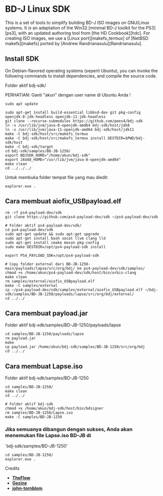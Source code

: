 # BD-J Linux SDK
This is a set of tools to simplify building BD-J ISO images on GNU/Linux systems.
It is an adaptation of the Win32 [minimal BD-J toolkit for the PS3][ps3],
with an updated authoring tool from [the HD Cookbook][hdc]. For creating ISO
images, we use a [Linux port][makefs_termux] of [NetBSD makefs][makefs] ported
by [Andrew Randrianasulu][Randrianasulu].

## Install SDK
On Debian-flavored operating systems (seperti Ubuntu), you can invoke the following commands to
install dependencies, and compile the source code.

Folder aktif bdj-sdk/

PERHATIAN: Ganti "akun" dengan user name di Ubuntu Anda !

```console
sudo apt update

sudo apt-get install build-essential libbsd-dev git pkg-config openjdk-8-jdk-headless openjdk-11-jdk-headless
git clone --recurse-submodules https://github.com/pees4/bdj-sdk
ln -s /usr/lib/jvm/java-8-openjdk-amd64 bdj-sdk/host/jdk8
ln -s /usr/lib/jvm/java-11-openjdk-amd64 bdj-sdk/host/jdk11
make -C bdj-sdk/host/src/makefs_termux
make -C bdj-sdk/host/src/makefs_termux install DESTDIR=$PWD/bdj-sdk/host
make -C bdj-sdk/target
cd bdj-sdk/samples/BD-JB-1250/
export BDJSDK_HOME="/home/akun/bdj-sdk"
export JAVA8_HOME="/usr/lib/jvm/java-8-openjdk-amd64"
make clean
cd ../../../

```

Untuk membuka folder tempat file yang mau diedit:
```console
explorer.exe .

```

## Cara membuat aiofix_USBpayload.elf
```console
rm -rf ps4-payload-dev/sdk
git clone https://github.com/ps4-payload-dev/sdk ~/ps4-payload-dev/sdk

# Folder aktif ps4-payload-dev/sdk/
cd ps4-payload-dev/sdk
sudo apt-get update && sudo apt-get upgrade
sudo apt-get install bash socat llvm clang lld
sudo apt-get install cmake meson pkg-config
sudo make DESTDIR=/opt/ps4-payload-sdk install

export PS4_PAYLOAD_SDK=/opt/ps4-payload-sdk

# Copy folder external dari BD-JB-1250-main/payloads/lapse/src/org/bdj/ ke ps4-payload-dev/sdk/samples/
chmod +x /home/akun/ps4-payload-dev/sdk/host/bin/orbis-clang
make clean
rm samples/external/aiofix_USBpayload.elf
make -C samples/external
cp ~/ps4-payload-dev/sdk/samples/external/aiofix_USBpayload.elf ~/bdj-sdk/samples/BD-JB-1250/payloads/lapse/src/org/bdj/external/
cd ../../

```

## Cara membuat payload.jar
Folder aktif bdj-sdk/samples/BD-JB-1250/payloads/lapse
```console
cd samples/BD-JB-1250/payloads/lapse
rm payload.jar
make
cp payload.jar /home/akun/bdj-sdk/samples/BD-JB-1250/src/org/bdj
cd ../../

```

## Cara membuat Lapse.iso
Folder aktif bdj-sdk/samples/BD-JB-1250
```console
cd samples/BD-JB-1250/
make clean
cd ../../

# Folder aktif bdj-sdk
chmod +x /home/akun/bdj-sdk/host/bin/bdsigner
rm samples/BD-JB-1250/Lapse.iso
make -C samples/BD-JB-1250

```
### Jika semuanya dibangun dengan sukses, Anda akan menemukan file Lapse.iso BD-JB di
`bdj-sdk/samples/BD-JB-1250'
```console
cd samples/BD-JB-1250/
explorer.exe .

```

Credits

* **[TheFlow](https://github.com/theofficialflow)**
* **[Gezine](https://github.com/Gezine)** 
* **[john-tornblom](https://github.com/john-tornblom)**